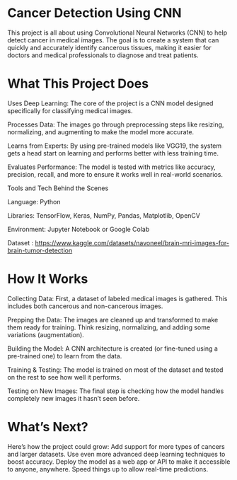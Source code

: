 # Cancer Detection Using CNN
This project is all about using Convolutional Neural Networks (CNN) to help detect cancer in medical images. The goal is to create a system that can quickly and accurately identify cancerous tissues, making it easier for doctors and medical professionals to diagnose and treat patients.

# What This Project Does
Uses Deep Learning: The core of the project is a CNN model designed specifically for classifying medical images.

Processes Data: The images go through preprocessing steps like resizing, normalizing, and augmenting to make the model more accurate.

Learns from Experts: By using pre-trained models like VGG19, the system gets a head start on learning and performs better with less training time.

Evaluates Performance: The model is tested with metrics like accuracy, precision, recall, and more to ensure it works well in real-world scenarios.

Tools and Tech Behind the Scenes

Language: Python

Libraries: TensorFlow, Keras, NumPy, Pandas, Matplotlib, OpenCV

Environment: Jupyter Notebook or Google Colab

Dataset : https://www.kaggle.com/datasets/navoneel/brain-mri-images-for-brain-tumor-detection

# How It Works
Collecting Data: First, a dataset of labeled medical images is gathered. This includes both cancerous and non-cancerous images.

Prepping the Data: The images are cleaned up and transformed to make them ready for training. Think resizing, normalizing, and adding some variations (augmentation).

Building the Model: A CNN architecture is created (or fine-tuned using a pre-trained one) to learn from the data.

Training & Testing: The model is trained on most of the dataset and tested on the rest to see how well it performs.

Testing on New Images: The final step is checking how the model handles completely new images it hasn’t seen before.

# What’s Next?
Here’s how the project could grow:
Add support for more types of cancers and larger datasets.
Use even more advanced deep learning techniques to boost accuracy.
Deploy the model as a web app or API to make it accessible to anyone, anywhere.
Speed things up to allow real-time predictions.
